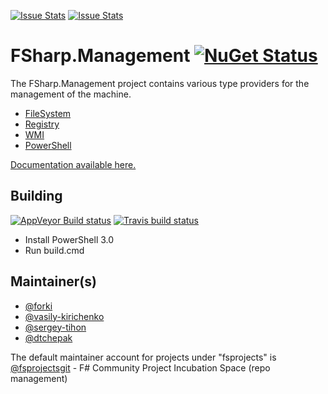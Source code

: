 [![Issue Stats](http://issuestats.com/github/fsprojects/FSharp.Management/badge/issue)](http://issuestats.com/github/fsprojects/FSharp.Management)
[![Issue Stats](http://issuestats.com/github/fsprojects/FSharp.Management/badge/pr)](http://issuestats.com/github/fsprojects/FSharp.Management)

FSharp.Management [![NuGet Status](http://img.shields.io/nuget/v/FSharp.Management.svg?style=flat)](https://www.nuget.org/packages/FSharp.Management/)
===========================

The FSharp.Management project contains various type providers for the management of the machine.

* [FileSystem](http://fsprojects.github.io/FSharp.Management/FileSystemProvider.html)
* [Registry](http://fsprojects.github.io/FSharp.Management/RegistryProvider.html)
* [WMI](http://fsprojects.github.io/FSharp.Management/WMIProvider.html)
* [PowerShell](http://fsprojects.github.io/FSharp.Management/PowerShellProvider.html)

<a href="http://fsprojects.github.io/FSharp.Management" target="_blank">Documentation available here.</a>

## Building
[![AppVeyor Build status](https://ci.appveyor.com/api/projects/status/n94phug4pgecalte?svg=true)](https://ci.appveyor.com/project/sergey-tihon/fsharp-management-6aqlt)
[![Travis build status](https://travis-ci.org/fsprojects/FSharp.Management.png)](https://travis-ci.org/fsprojects/FSharp.Management/)

* Install PowerShell 3.0
* Run build.cmd

## Maintainer(s)

- [@forki](https://github.com/forki)
- [@vasily-kirichenko](https://github.com/vasily-kirichenko)
- [@sergey-tihon](https://github.com/sergey-tihon)
- [@dtchepak](https://github.com/dtchepak)

The default maintainer account for projects under "fsprojects" is [@fsprojectsgit](https://github.com/fsprojectsgit) - F# Community Project Incubation Space (repo management)
